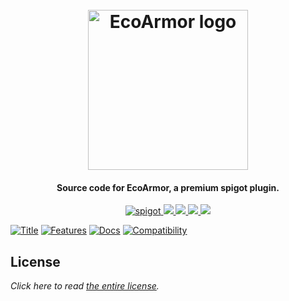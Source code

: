 <h1 align="center">
  <br>
  <img src="https://i.imgur.com/XKHaYdM.png" alt="EcoArmor logo" width="256">
  <br>
</h1>

<h4 align="center">Source code for EcoArmor, a premium spigot plugin.</h4>

<p align="center">
    <a href="https://www.spigotmc.org/resources/ecoarmor.79573/">
        <img alt="spigot" src="https://img.shields.io/badge/spigot-ecoarmor-orange?style=for-the-badge"/>
    </a>
    <a href="https://bstats.org/plugin/bukkit/EcoArmor" alt="bstats servers">
        <img src="https://img.shields.io/bstats/servers/10002?color=orange&style=for-the-badge"/>
    </a>
    <a href="https://bstats.org/plugin/bukkit/EcoArmor" alt="bstats players">
        <img src="https://img.shields.io/bstats/players/10002?color=orange&style=for-the-badge"/>
    </a>
    <a href="https://auxilor.gitbook.io/ecoarmor/" alt="Docs (gitbook)">
        <img src="https://img.shields.io/badge/docs-gitbook-orange?style=for-the-badge&logo=appveyor"/>
    </a>
    <a href="https://discord.gg/ZcwpSsE/" alt="Discord">
        <img src="https://img.shields.io/discord/452518336627081236?label=discord&style=for-the-badge&color=orange"/>
    </a>
</p>


[![Title](https://i.imgur.com/S3BUbGA.png)]()
[![Features](https://i.imgur.com/mtvbxli.png)]()
[![Docs](https://i.imgur.com/LoEuV4j.png)](https://auxilor.gitbook.io/ecoarmor/)
[![Compatibility](https://i.imgur.com/hjmbGHF.png)]()

## License
*Click here to read [the entire license](https://github.com/Auxilor/EcoArmor/blob/master/LICENSE.md).*